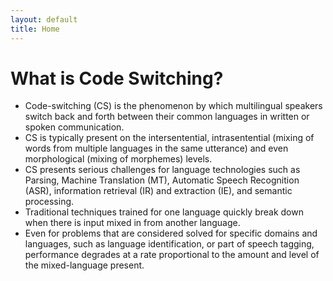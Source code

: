 ```yaml
---
layout: default
title: Home
---
```


What is Code Switching?
=======================

- Code-switching (CS) is the phenomenon by which multilingual speakers switch back and forth between their common languages in written or spoken communication. 
- CS is typically present on the intersentential, intrasentential (mixing of words from multiple languages in the same utterance) and even morphological (mixing of morphemes) levels. 
- CS presents serious challenges for language technologies such as Parsing, Machine Translation (MT), Automatic Speech Recognition (ASR), information retrieval (IR) and extraction (IE), and semantic processing. 
- Traditional techniques trained for one language quickly break down when there is input mixed in from another language. 
- Even for problems that are considered solved for specific domains and languages, such as language identification, or part of speech tagging, performance degrades at a rate proportional to the amount and level of the mixed-language present.

